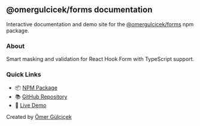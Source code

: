 ## @omergulcicek/forms documentation

Interactive documentation and demo site for the [@omergulcicek/forms](https://www.npmjs.com/package/@omergulcicek/forms) npm package.

### About

Smart masking and validation for React Hook Form with TypeScript support.

### Quick Links

- 📦 [NPM Package](https://www.npmjs.com/package/@omergulcicek/forms)
- 📚 [GitHub Repository](https://github.com/omergulcicek/forms)
- 🧩 [Live Demo](https://omergulcicek-forms.vercel.app/)

Created by [Ömer Gülçiçek](https://omergulcicek.com/)
